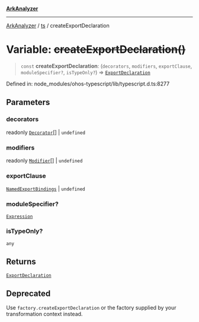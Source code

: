 [**ArkAnalyzer**](../../../../README.md)

***

[ArkAnalyzer](../../../../globals.md) / [ts](../README.md) / createExportDeclaration

# Variable: ~~createExportDeclaration()~~

> `const` **createExportDeclaration**: (`decorators`, `modifiers`, `exportClause`, `moduleSpecifier?`, `isTypeOnly?`) => [`ExportDeclaration`](../interfaces/ExportDeclaration.md)

Defined in: node\_modules/ohos-typescript/lib/typescript.d.ts:8277

## Parameters

### decorators

readonly [`Decorator`](../interfaces/Decorator.md)[] | `undefined`

### modifiers

readonly [`Modifier`](../type-aliases/Modifier.md)[] | `undefined`

### exportClause

[`NamedExportBindings`](../type-aliases/NamedExportBindings.md) | `undefined`

### moduleSpecifier?

[`Expression`](../interfaces/Expression.md)

### isTypeOnly?

`any`

## Returns

[`ExportDeclaration`](../interfaces/ExportDeclaration.md)

## Deprecated

Use `factory.createExportDeclaration` or the factory supplied by your transformation context instead.
